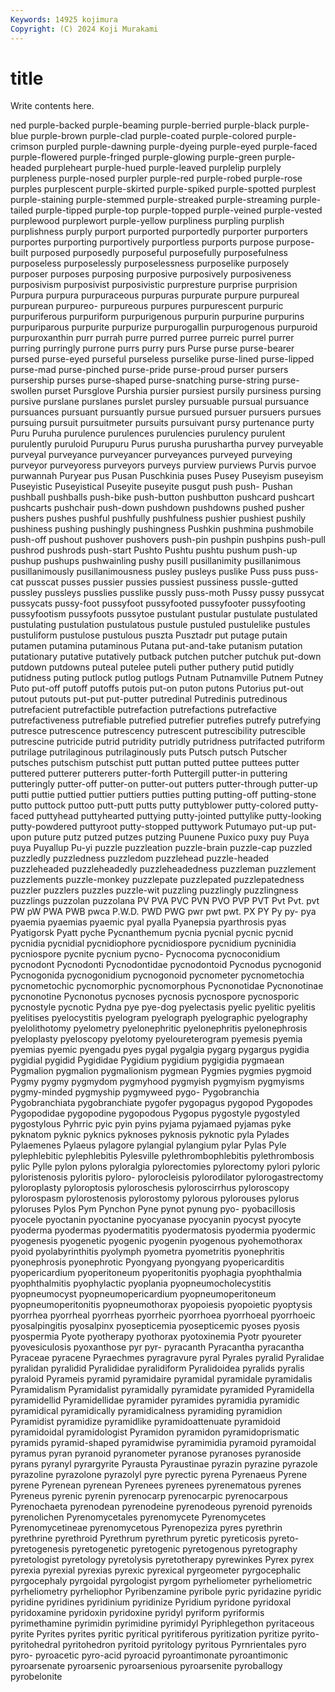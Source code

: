 ```yaml
---
Keywords: 14925 kojimura
Copyright: (C) 2024 Koji Murakami
---
```


# title

Write contents here.



ned purple-backed purple-beaming purple-berried
purple-black purple-blue purple-brown purple-clad purple-coated purple-colored purple-crimson purpled purple-dawning purple-dyeing
purple-eyed purple-faced purple-flowered purple-fringed purple-glowing purple-green purple-headed purpleheart purple-hued purple-leaved
purplelip purplely purpleness purple-nosed purpler purple-red purple-robed purple-rose purples purplescent
purple-skirted purple-spiked purple-spotted purplest purple-staining purple-stemmed purple-streaked purple-streaming purple-tailed purple-tipped
purple-top purple-topped purple-veined purple-vested purplewood purplewort purple-yellow purpliness purpling purplish
purplishness purply purport purported purportedly purporter purporters purportes purporting purportively
purportless purports purpose purpose-built purposed purposedly purposeful purposefully purposefulness purposeless
purposelessly purposelessness purposelike purposely purposer purposes purposing purposive purposively purposiveness
purposivism purposivist purposivistic purpresture purprise purprision Purpura purpura purpuraceous purpuras
purpurate purpure purpureal purpurean purpureo- purpureous purpures purpurescent purpuric purpuriferous
purpuriform purpurigenous purpurin purpurine purpurins purpuriparous purpurite purpurize purpurogallin purpurogenous
purpuroid purpuroxanthin purr purrah purre purred purree purreic purrel purrer
purring purringly purrone purrs purry purs Purse purse purse-bearer pursed
purse-eyed purseful purseless purselike purse-lined purse-lipped purse-mad purse-pinched purse-pride purse-proud
purser pursers pursership purses purse-shaped purse-snatching purse-string purse-swollen purset Pursglove
Purshia pursier pursiest pursily pursiness pursing pursive purslane purslanes purslet
pursley pursuable pursual pursuance pursuances pursuant pursuantly pursue pursued pursuer
pursuers pursues pursuing pursuit pursuitmeter pursuits pursuivant pursy purtenance purty
Puru Puruha purulence purulences purulencies purulency purulent purulently puruloid Purupuru
Purus purusha purushartha purvey purveyable purveyal purveyance purveyancer purveyances purveyed
purveying purveyor purveyoress purveyors purveys purview purviews Purvis purvoe purwannah
Puryear pus Pusan Puschkinia puses Pusey Puseyism puseyism Puseyistic Puseyistical
Puseyite puseyite pusgut push push- Pushan pushball pushballs push-bike push-button
pushbutton pushcard pushcart pushcarts pushchair push-down pushdown pushdowns pushed pusher
pushers pushes pushful pushfully pushfulness pushier pushiest pushily pushiness pushing
pushingly pushingness Pushkin pushmina pushmobile push-off pushout pushover pushovers push-pin
pushpin pushpins push-pull pushrod pushrods push-start Pushto Pushtu pushtu pushum
push-up pushup pushups pushwainling pushy pusill pusillanimity pusillanimous pusillanimously pusillanimousness
pusley pusleys puslike Puss puss puss-cat pusscat pusses pussier pussies
pussiest pussiness pussle-gutted pussley pussleys pusslies pusslike pussly puss-moth Pussy
pussy pussycat pussycats pussy-foot pussyfoot pussyfooted pussyfooter pussyfooting pussyfootism pussyfoots
pussytoe pustulant pustular pustulate pustulated pustulating pustulation pustulatous pustule pustuled
pustulelike pustules pustuliform pustulose pustulous puszta Pusztadr put putage putain
putamen putamina putaminous Putana put-and-take putanism putation putationary putative putatively
putback putchen putcher putchuk put-down putdown putdowns puteal putelee puteli
puther puthery putid putidly putidness puting putlock putlog putlogs Putnam
Putnamville Putnem Putney Puto put-off putoff putoffs putois put-on puton
putons Putorius put-out putout putouts put-put put-putter putredinal Putredinis putredinous
putrefacient putrefactible putrefaction putrefactions putrefactive putrefactiveness putrefiable putrefied putrefier putrefies
putrefy putrefying putresce putrescence putrescency putrescent putrescibility putrescible putrescine putricide
putrid putridity putridly putridness putrifacted putriform putrilage putrilaginous putrilaginously puts
Putsch putsch Putscher putsches putschism putschist putt puttan putted puttee
puttees putter puttered putterer putterers putter-forth Puttergill putter-in puttering putteringly
putter-off putter-on putter-out putters putter-through putter-up putti puttie puttied puttier
puttiers putties putting putting-off putting-stone putto puttock puttoo putt-putt putts
putty puttyblower putty-colored putty-faced puttyhead puttyhearted puttying putty-jointed puttylike putty-looking
putty-powdered puttyroot putty-stopped puttywork Putumayo put-up put-upon puture putz putzed
putzes putzing Puunene Puxico puxy puy Puya puya Puyallup Pu-yi
puzzle puzzleation puzzle-brain puzzle-cap puzzled puzzledly puzzledness puzzledom puzzlehead puzzle-headed
puzzleheaded puzzleheadedly puzzleheadedness puzzleman puzzlement puzzlements puzzle-monkey puzzlepate puzzlepated puzzlepatedness
puzzler puzzlers puzzles puzzle-wit puzzling puzzlingly puzzlingness puzzlings puzzolan puzzolana
PV PVA PVC PVN PVO PVP PVT Pvt Pvt. pvt
PW pW PWA PWB pwca P.W.D. PWD PWG pwr pwt
pwt. PX PY Py py- pya pyaemia pyaemias pyaemic pyal
pyalla Pyanepsia pyarthrosis pyas Pyatigorsk Pyatt pyche Pycnanthemum pycnia pycnial
pycnic pycnid pycnidia pycnidial pycnidiophore pycnidiospore pycnidium pycninidia pycniospore pycnite
pycnium pycno- Pycnocoma pycnoconidium pycnodont Pycnodonti Pycnodontidae pycnodontoid Pycnodus pycnogonid
Pycnogonida pycnogonidium pycnogonoid pycnometer pycnometochia pycnometochic pycnomorphic pycnomorphous Pycnonotidae Pycnonotinae
pycnonotine Pycnonotus pycnoses pycnosis pycnospore pycnosporic pycnostyle pycnotic Pydna pye
pye-dog pyelectasis pyelic pyelitic pyelitis pyelitises pyelocystitis pyelogram pyelograph pyelographic
pyelography pyelolithotomy pyelometry pyelonephritic pyelonephritis pyelonephrosis pyeloplasty pyeloscopy pyelotomy pyeloureterogram
pyemesis pyemia pyemias pyemic pyengadu pyes pygal pygalgia pygarg pygargus
pygidia pygidial pygidid Pygididae Pygidium pygidium pygigidia pygmaean Pygmalion pygmalion
pygmalionism pygmean Pygmies pygmies pygmoid Pygmy pygmy pygmydom pygmyhood pygmyish
pygmyism pygmyisms pygmy-minded pygmyship pygmyweed pygo- Pygobranchia Pygobranchiata pygobranchiate pygofer
pygopagus pygopod Pygopodes Pygopodidae pygopodine pygopodous Pygopus pygostyle pygostyled pygostylous
Pyhrric pyic pyin pyins pyjama pyjamaed pyjamas pyke pyknatom pyknic
pyknics pyknoses pyknosis pyknotic pyla Pylades Pylaemenes Pylaeus pylagore pylangial
pylangium pylar Pylas Pyle pylephlebitic pylephlebitis Pylesville pylethrombophlebitis pylethrombosis pylic
Pylle pylon pylons pyloralgia pylorectomies pylorectomy pylori pyloric pyloristenosis pyloritis
pyloro- pylorocleisis pylorodilator pylorogastrectomy pyloroplasty pyloroptosis pyloroschesis pyloroscirrhus pyloroscopy pylorospasm
pylorostenosis pylorostomy pylorous pylorouses pylorus pyloruses Pylos Pym Pynchon Pyne
pynot pynung pyo- pyobacillosis pyocele pyoctanin pyoctanine pyocyanase pyocyanin pyocyst
pyocyte pyoderma pyodermas pyodermatitis pyodermatosis pyodermia pyodermic pyogenesis pyogenetic pyogenic
pyogenin pyogenous pyohemothorax pyoid pyolabyrinthitis pyolymph pyometra pyometritis pyonephritis pyonephrosis
pyonephrotic Pyongyang pyongyang pyopericarditis pyopericardium pyoperitoneum pyoperitonitis pyophagia pyophthalmia pyophthalmitis
pyophylactic pyoplania pyopneumocholecystitis pyopneumocyst pyopneumopericardium pyopneumoperitoneum pyopneumoperitonitis pyopneumothorax pyopoiesis pyopoietic
pyoptysis pyorrhea pyorrheal pyorrheas pyorrheic pyorrhoea pyorrhoeal pyorrhoeic pyosalpingitis pyosalpinx
pyosepticemia pyosepticemic pyoses pyosis pyospermia Pyote pyotherapy pyothorax pyotoxinemia Pyotr
pyoureter pyovesiculosis pyoxanthose pyr pyr- pyracanth Pyracantha pyracantha Pyraceae pyracene
Pyraechmes pyragravure pyral Pyrales pyralid Pyralidae pyralidan pyralidid Pyralididae pyralidiform
Pyralidoidea pyralids pyralis pyraloid Pyrameis pyramid pyramidaire pyramidal pyramidale pyramidalis
Pyramidalism Pyramidalist pyramidally pyramidate pyramided Pyramidella pyramidellid Pyramidellidae pyramider pyramides
pyramidia pyramidic pyramidical pyramidically pyramidicalness pyramiding pyramidion Pyramidist pyramidize pyramidlike
pyramidoattenuate pyramidoid pyramidoidal pyramidologist Pyramidon pyramidon pyramidoprismatic pyramids pyramid-shaped pyramidwise
pyramimidia pyramoid pyramoidal pyramus pyran pyranoid pyranometer pyranose pyranoses pyranoside
pyrans pyranyl pyrargyrite Pyrausta Pyraustinae pyrazin pyrazine pyrazole pyrazoline pyrazolone
pyrazolyl pyre pyrectic pyrena Pyrenaeus Pyrene pyrene Pyrenean pyrenean Pyrenees
pyrenees pyrenematous pyrenes Pyreneus pyrenic pyrenin pyrenocarp pyrenocarpic pyrenocarpous Pyrenochaeta
pyrenodean pyrenodeine pyrenodeous pyrenoid pyrenoids pyrenolichen Pyrenomycetales pyrenomycete Pyrenomycetes Pyrenomycetineae
pyrenomycetous Pyrenopeziza pyres pyrethrin pyrethrine pyrethroid Pyrethrum pyrethrum pyretic pyreticosis
pyreto- pyretogenesis pyretogenetic pyretogenic pyretogenous pyretography pyretologist pyretology pyretolysis pyretotherapy
pyrewinkes Pyrex pyrex pyrexia pyrexial pyrexias pyrexic pyrexical pyrgeometer pyrgocephalic
pyrgocephaly pyrgoidal pyrgologist pyrgom pyrheliometer pyrheliometric pyrheliometry pyrheliophor Pyribenzamine pyribole
pyric pyridazine pyridic pyridine pyridines pyridinium pyridinize Pyridium pyridone pyridoxal
pyridoxamine pyridoxin pyridoxine pyridyl pyriform pyriformis pyrimethamine pyrimidin pyrimidine pyrimidyl
Pyriphlegethon pyritaceous pyrite Pyrites pyrites pyritic pyritical pyritiferous pyritization pyritize
pyrito- pyritohedral pyritohedron pyritoid pyritology pyritous Pyrnrientales pyro pyro- pyroacetic
pyro-acid pyroacid pyroantimonate pyroantimonic pyroarsenate pyroarsenic pyroarsenious pyroarsenite pyroballogy pyrobelonite
